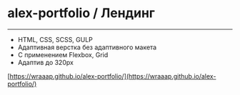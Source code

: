 # alex-portfolio / Лендинг

____

- HTML, CSS, SCSS, GULP
- Адаптивная верстка без адаптивного макета
- С применением Flexbox, Grid
- Адаптив до 320px

[https://wraaap.github.io/alex-portfolio/](https://wraaap.github.io/alex-portfolio/)
